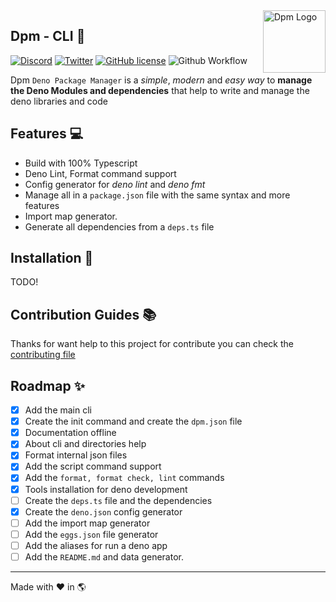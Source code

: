 <img src="https://avatars.githubusercontent.com/u/97813425" align="right" alt="Dpm Logo" width="100">

## Dpm - CLI :sauropod:

[![Discord](https://img.shields.io/discord/932381618851692565?label=Discord&logo=discord&logoColor=white)](https://discord.gg/Um27YPJKud)
[![Twitter](https://img.shields.io/twitter/follow/dpm_land?label=Dpm%20Land&style=social)](https://twitter.com/intent/follow?screen_name=dpm_land)
[![GitHub license](https://img.shields.io/github/license/dpmland/cli?label=License)](./LICENSE)
![Github Workflow](https://img.shields.io/github/workflow/status/dpmland/cli/CI)

Dpm `Deno Package Manager` is a _simple_, _modern_ and _easy way_ to **manage
the Deno Modules and dependencies** that help to write and manage the deno
libraries and code

## Features :computer:

- Build with 100% Typescript
- Deno Lint, Format command support
- Config generator for _deno lint_ and _deno fmt_
- Manage all in a `package.json` file with the same syntax and more features
- Import map generator.
- Generate all dependencies from a `deps.ts` file

## Installation :rocket:

TODO!

## Contribution Guides :books:

Thanks for want help to this project for contribute you can check the
[contributing file](./CONTRIBUTING.md)

## Roadmap :sparkles:

- [x] Add the main cli
- [x] Create the init command and create the `dpm.json` file
- [x] Documentation offline
- [x] About cli and directories help
- [x] Format internal json files
- [x] Add the script command support
- [x] Add the `format, format check, lint` commands
- [x] Tools installation for deno development
- [ ] Create the `deps.ts` file and the dependencies
- [x] Create the `deno.json` config generator
- [ ] Add the import map generator
- [ ] Add the `eggs.json` file generator
- [ ] Add the aliases for run a deno app
- [ ] Add the `README.md` and data generator.

---

Made with :heart: in :earth_americas:
